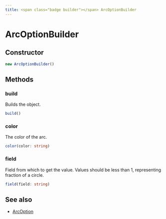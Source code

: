 ```yaml
---
title: <span class="badge builder"></span> ArcOptionBuilder
---
```

# <span class="badge builder"></span> ArcOptionBuilder

## Constructor

```typescript
new ArcOptionBuilder()
```
## Methods

### <span class="badge object-method"></span> build

Builds the object.

```typescript
build()
```

### <span class="badge object-method"></span> color

The color of the arc.

```typescript
color(color: string)
```

### <span class="badge object-method"></span> field

Field from which to get the value. Values should be less than 1, representing fraction of a circle.

```typescript
field(field: string)
```

## See also

 * <span class="badge object-type-interface"></span> [ArcOption](./object-ArcOption.md)
